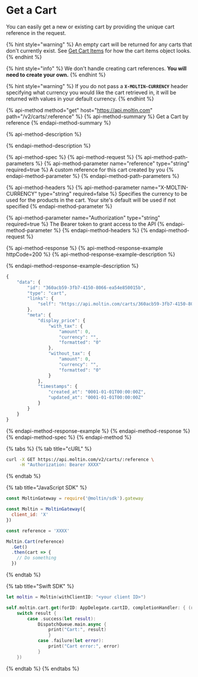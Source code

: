 # Get a Cart

You can easily get a new or existing cart by providing the unique cart reference in the request.

{% hint style="warning" %}
An empty cart will be returned for any carts that don't currently exist. See [Get Cart Items](cart-items/get-cart-items.md#get-cart-items-by-cart-reference) for how the cart items object looks.
{% endhint %}

{% hint style="info" %}
We don't handle creating cart references. **You will need to create your own.**
{% endhint %}

{% hint style="warning" %}
If you do not pass a **`X-MOLTIN-CURRENCY`** header specifying what currency you would like the cart retrieved in, it will be returned with values in your default currency.
{% endhint %}

{% api-method method="get" host="https://api.moltin.com" path="/v2/carts/:reference" %}
{% api-method-summary %}
Get a Cart by reference
{% endapi-method-summary %}

{% api-method-description %}

{% endapi-method-description %}

{% api-method-spec %}
{% api-method-request %}
{% api-method-path-parameters %}
{% api-method-parameter name="reference" type="string" required=true %}
A custom reference for this cart created by you
{% endapi-method-parameter %}
{% endapi-method-path-parameters %}

{% api-method-headers %}
{% api-method-parameter name="X-MOLTIN-CURRENCY" type="string" required=false %}
Specifies the currency to be used for the products in the cart.  Your site's default will be used if not specified
{% endapi-method-parameter %}

{% api-method-parameter name="Authorization" type="string" required=true %}
The Bearer token to grant access to the API
{% endapi-method-parameter %}
{% endapi-method-headers %}
{% endapi-method-request %}

{% api-method-response %}
{% api-method-response-example httpCode=200 %}
{% api-method-response-example-description %}

{% endapi-method-response-example-description %}

```javascript
{
    "data": {
        "id": "360acb59-3fb7-4150-8066-ea54e850015b",
        "type": "cart",
        "links": {
            "self": "https://api.moltin.com/carts/360acb59-3fb7-4150-8066-ea54e850015b"
        },
        "meta": {
            "display_price": {
                "with_tax": {
                    "amount": 0,
                    "currency": "",
                    "formatted": "0"
                },
                "without_tax": {
                    "amount": 0,
                    "currency": "",
                    "formatted": "0"
                }
            },
            "timestamps": {
                "created_at": "0001-01-01T00:00:00Z",
                "updated_at": "0001-01-01T00:00:00Z"
            }
        }
    }
}
```
{% endapi-method-response-example %}
{% endapi-method-response %}
{% endapi-method-spec %}
{% endapi-method %}

{% tabs %}
{% tab title="cURL" %}
```bash
curl -X GET https://api.moltin.com/v2/carts/:reference \
     -H "Authorization: Bearer XXXX"
```
{% endtab %}

{% tab title="JavaScript SDK" %}
```javascript
const MoltinGateway = require('@moltin/sdk').gateway

const Moltin = MoltinGateway({
  client_id: 'X'
})

const reference = 'XXXX'

Moltin.Cart(reference)
  .Get()
  .then(cart => {
    // Do something
  })
```
{% endtab %}

{% tab title="Swift SDK" %}
```swift
let moltin = Moltin(withClientID: "<your client ID>")

self.moltin.cart.get(forID: AppDelegate.cartID, completionHandler: { (result) in
    switch result {    
        case .success(let result):
            DispatchQueue.main.async {
                print("Cart:", result)
                }
            case .failure(let error):
                print("Cart error:", error)
            }
    })
```
{% endtab %}
{% endtabs %}

